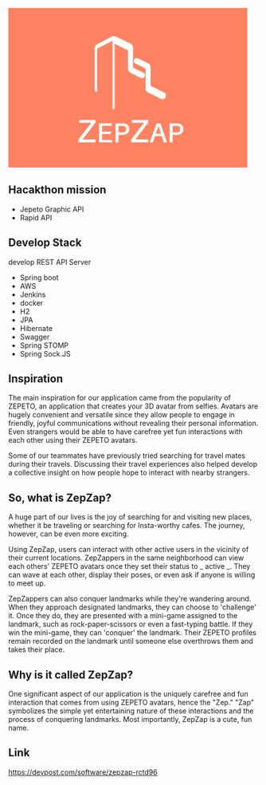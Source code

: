 ![o](/original.png)

## Hacakthon mission
- Jepeto Graphic API
- Rapid API


## Develop Stack
develop REST API Server
- Spring boot
- AWS
- Jenkins
- docker
- H2
- JPA
- Hibernate
- Swagger
- Spring STOMP
- Spring Sock.JS


## Inspiration
The main inspiration for our application came from the popularity of ZEPETO, an application that creates your 3D avatar from selfies. Avatars are hugely convenient and versatile since they allow people to engage in friendly, joyful communications without revealing their personal information. Even strangers would be able to have carefree yet fun interactions with each other using their ZEPETO avatars.

Some of our teammates have previously tried searching for travel mates during their travels. Discussing their travel experiences also helped develop a collective insight on how people hope to interact with nearby strangers.

## So, what is ZepZap?
A huge part of our lives is the joy of searching for and visiting new places, whether it be traveling or searching for Insta-worthy cafes. The journey, however, can be even more exciting.

Using ZepZap, users can interact with other active users in the vicinity of their current locations. ZepZappers in the same neighborhood can view each others' ZEPETO avatars once they set their status to _ active _. They can wave at each other, display their poses, or even ask if anyone is willing to meet up.

ZepZappers can also conquer landmarks while they're wandering around. When they approach designated landmarks, they can choose to 'challenge' it. Once they do, they are presented with a mini-game assigned to the landmark, such as rock-paper-scissors or even a fast-typing battle. If they win the mini-game, they can 'conquer' the landmark. Their ZEPETO profiles remain recorded on the landmark until someone else overthrows them and takes their place.

## Why is it called ZepZap?
One significant aspect of our application is the uniquely carefree and fun interaction that comes from using ZEPETO avatars, hence the "Zep." "Zap" symbolizes the simple yet entertaining nature of these interactions and the process of conquering landmarks.
Most importantly, ZepZap is a cute, fun name.


## Link
https://devpost.com/software/zepzap-rctd96
